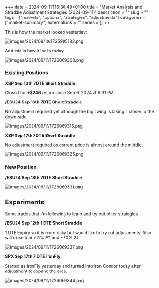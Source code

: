 +++
date = 2024-09-11T16:30:49+01:00
title = "Market Analysis and Straddle Adjustment Strategies (2024-09-11)"
description = ""
slug = ""
tags = ["markets", "options", "strategies", "adjustments"]
categories = ["market-summary"]
externalLink = ""
series = []
+++

This is how the market looked yesterday:

![images/2024/09/10/1725995183.png](/images/2024/09/10/1725995183.png)

And this is how it looks today:

![images/2024/09/11/1726069308.png](/images/2024/09/11/1726069308.png)

### Existing Positions

**XSP Sep 13th 7DTE Short Straddle**

Closed for **+$246** return since Sep 6, 2024 at 6:31 PM

**/ESU24 Sep 16th 7DTE Short Straddle**

No adjustment required yet although the big swing is taking it closer to the down-side.

![images/2024/09/11/1726069315.png](/images/2024/09/11/1726069315.png)

**XSP Sep 17th 7DTE Short Straddle**

No adjustment required as current price is almost around the middle.

![images/2024/09/11/1726069325.png](/images/2024/09/11/1726069325.png)

### New Position

**/ESU24 Sep 18th 7DTE Short Straddle**

![images/2024/09/11/1726069331.png](/images/2024/09/11/1726069331.png)

## Experiments

Some trades that I'm following to learn and try out other strategies

**/ESU24 Sep 12th 1 DTE Short Straddle**

1 DTE Expiry so it is more risky but would like to try out adjustments.
Also will close it at > 5% PT and ~20% SL

![images/2024/09/11/1726069337.png](/images/2024/09/11/1726069337.png)

**SPX Sep 17th 7 DTE IronFly**

Started as IronFly yesterday and turned into Iron Condor today after adjustment to expand the area.

![images/2024/09/11/1726069344.png](/images/2024/09/11/1726069344.png)
